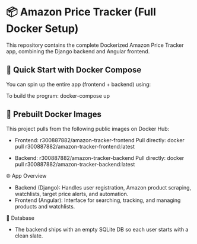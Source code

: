 # 📦 Amazon Price Tracker (Full Docker Setup)
This repository contains the complete Dockerized Amazon Price Tracker app, combining the Django backend and Angular frontend.

## 🚀 Quick Start with Docker Compose
You can spin up the entire app (frontend + backend) using:

To build the program:
docker-compose up

## 🐋 Prebuilt Docker Images
This project pulls from the following public images on Docker Hub:

* Frontend: r300887882/amazon-tracker-frontend
Pull directly:
docker pull r300887882/amazon-tracker-frontend:latest

* Backend: r300887882/amazon-tracker-backend
Pull directly:
docker pull r300887882/amazon-tracker-backend:latest

🌐 App Overview
* Backend (Django): Handles user registration, Amazon product scraping, watchlists, target price alerts, and automation.
* Frontend (Angular): Interface for searching, tracking, and managing products and watchlists.

🧪 Database
* The backend ships with an empty SQLite DB so each user starts with a clean slate.
